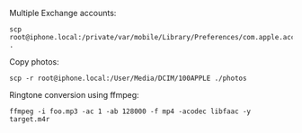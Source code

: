 Multiple Exchange accounts:

    scp root@iphone.local:/private/var/mobile/Library/Preferences/com.apple.accountsettings.plist .

Copy photos:

    scp -r root@iphone.local:/User/Media/DCIM/100APPLE ./photos

Ringtone conversion using ffmpeg:

    ffmpeg -i foo.mp3 -ac 1 -ab 128000 -f mp4 -acodec libfaac -y target.m4r
